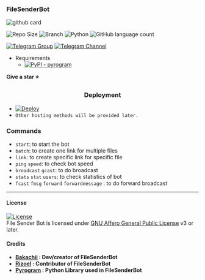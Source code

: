 ### FileSenderBot 

![github card](https://github-readme-stats.vercel.app/api/pin/?username=Bakachii&repo=FileSenderBot&theme=lite)

![Repo Size](https://img.shields.io/github/repo-size/Bakachii/FileSenderBot?&style=social&logo=github)
![Branch](https://img.shields.io/badge/Branch-main-white?&style=social&logo=github)
![Python](https://img.shields.io/badge/Python-v3.10-white?style=social&logo=python)
![GitHub language count](https://img.shields.io/github/languages/count/Bakachii/FileSenderBot?&style=social&logo=hyper)

[![Telegram Group](https://img.shields.io/badge/Telegram-Group-white?&style=social&logo=telegram)](https://t.me/UnchainedCodes)
[![Telegram Channel](https://img.shields.io/badge/Telegram-Channel-white?&style=social&logo=telegram)](https://t.me/Bakachii)

 - Requirements
   - [![PyPI - pyrogram](https://img.shields.io/badge/pypi-pyrogram-informational)](https://pypi.org/project/pyrogram)

<b> Give a star ⭐</b>

<h3 align="center">Deployment</h3>

  - [![Deploy](https://www.herokucdn.com/deploy/button.svg)](https://dashboard.heroku.com/new?template=https://github.com/Bakachii/FileSenderBot)
  - `Other hosting methods will be provided later.`
  
<h3> Commands </h3>

  - `start`: to start the bot 
  - `batch`: to create one link for multiple files
  - `link`: to create specific link for specific file
  - `ping` `speed`: to check bot speed
  - `broadcast` `gcast`: to do broadcast
  - `stats` `stat` `users`: to check statistics of bot
  - `fcast` `fmsg` `forward` `forwardmessage` : to do forward broadcast

    
----

<h4> License </h4>

[![License](https://www.gnu.org/graphics/gplv3-or-later.png)](LICENSE)   
File Sender Bot is licensed under [GNU Affero General Public License](https://www.gnu.org/licenses/gplv3-or-later.pngl) v3 or later.

<h4>Credits</h4>

  - <b> [Bakachii](https://github.com/Bakachii) : Dev/creator of FileSenderBot </b>
  - <b> [Rizoel](https://github.com/MrRizoel) : Contributor of FileSenderBot</b>
  - <b> [Pyrogram](https://github.com/pyrogram/pyrogram) : Python Library used in FileSenderBot</b>
